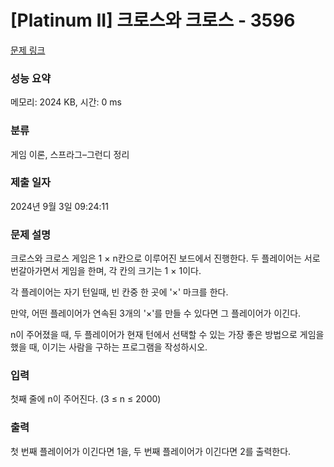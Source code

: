 # [Platinum II] 크로스와 크로스 - 3596 

[문제 링크](https://www.acmicpc.net/problem/3596) 

### 성능 요약

메모리: 2024 KB, 시간: 0 ms

### 분류

게임 이론, 스프라그–그런디 정리

### 제출 일자

2024년 9월 3일 09:24:11

### 문제 설명

<p>크로스와 크로스 게임은 1 × n칸으로 이루어진 보드에서 진행한다. 두 플레이어는 서로 번갈아가면서 게임을 한며, 각 칸의 크기는 1 × 1이다.</p>

<p>각 플레이어는 자기 턴일때, 빈 칸중 한 곳에 '×' 마크를 한다.</p>

<p>만약, 어떤 플레이어가 연속된 3개의 '×'를 만들 수 있다면 그 플레이어가 이긴다.</p>

<p>n이 주어졌을 때, 두 플레이어가 현재 턴에서 선택할 수 있는 가장 좋은 방법으로 게임을 했을 때, 이기는 사람을 구하는 프로그램을 작성하시오.</p>

### 입력 

 <p>첫째 줄에 n이 주어진다. (3 ≤ n ≤ 2000)</p>

### 출력 

 <p>첫 번째 플레이어가 이긴다면 1을, 두 번째 플레이어가 이긴다면 2를 출력한다.</p>

